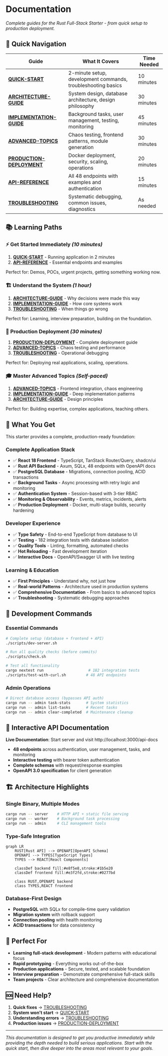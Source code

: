 # Documentation

*Complete guides for the Rust Full-Stack Starter - from quick setup to production deployment.*

## 🚀 Quick Navigation

| Guide | What It Covers | Time Needed |
|-------|---------------|-------------|
| **[QUICK-START](QUICK-START.md)** | 2-minute setup, development commands, troubleshooting basics | 10 minutes |
| **[ARCHITECTURE-GUIDE](ARCHITECTURE-GUIDE.md)** | System design, database architecture, design philosophy | 30 minutes |
| **[IMPLEMENTATION-GUIDE](IMPLEMENTATION-GUIDE.md)** | Background tasks, user management, testing, monitoring | 45 minutes |
| **[ADVANCED-TOPICS](ADVANCED-TOPICS.md)** | Chaos testing, frontend patterns, module generation | 30 minutes |
| **[PRODUCTION-DEPLOYMENT](PRODUCTION-DEPLOYMENT.md)** | Docker deployment, security, scaling, operations | 20 minutes |
| **[API-REFERENCE](API-REFERENCE.md)** | All 48 endpoints with examples and authentication | 15 minutes |
| **[TROUBLESHOOTING](TROUBLESHOOTING.md)** | Systematic debugging, common issues, diagnostics | As needed |

## 📚 Learning Paths

### ⚡ **Get Started Immediately** *(10 minutes)*
1. **[QUICK-START](QUICK-START.md)** - Running application in 2 minutes
2. **[API-REFERENCE](API-REFERENCE.md)** - Essential endpoints and examples

Perfect for: Demos, POCs, urgent projects, getting something working now.

### 🏗️ **Understand the System** *(1 hour)*
1. **[ARCHITECTURE-GUIDE](ARCHITECTURE-GUIDE.md)** - Why decisions were made this way
2. **[IMPLEMENTATION-GUIDE](IMPLEMENTATION-GUIDE.md)** - How core systems work
3. **[TROUBLESHOOTING](TROUBLESHOOTING.md)** - When things go wrong

Perfect for: Learning, interview preparation, building on the foundation.

### 🚀 **Production Deployment** *(30 minutes)*
1. **[PRODUCTION-DEPLOYMENT](PRODUCTION-DEPLOYMENT.md)** - Complete deployment guide
2. **[ADVANCED-TOPICS](ADVANCED-TOPICS.md)** - Chaos testing and performance
3. **[TROUBLESHOOTING](TROUBLESHOOTING.md)** - Operational debugging

Perfect for: Deploying real applications, scaling, operations.

### 🎓 **Master Advanced Topics** *(Self-paced)*
1. **[ADVANCED-TOPICS](ADVANCED-TOPICS.md)** - Frontend integration, chaos engineering
2. **[IMPLEMENTATION-GUIDE](IMPLEMENTATION-GUIDE.md)** - Deep implementation patterns
3. **[ARCHITECTURE-GUIDE](ARCHITECTURE-GUIDE.md)** - Design principles

Perfect for: Building expertise, complex applications, teaching others.

## 🎯 What You Get

This starter provides a complete, production-ready foundation:

### **Complete Application Stack**
- ✅ **React 18 Frontend** - TypeScript, TanStack Router/Query, shadcn/ui
- ✅ **Rust API Backend** - Axum, SQLx, 48 endpoints with OpenAPI docs
- ✅ **PostgreSQL Database** - Migrations, connection pooling, ACID transactions
- ✅ **Background Tasks** - Async processing with retry logic and monitoring
- ✅ **Authentication System** - Session-based with 3-tier RBAC
- ✅ **Monitoring & Observability** - Events, metrics, incidents, alerts
- ✅ **Production Deployment** - Docker, multi-stage builds, security hardening

### **Developer Experience**
- ✅ **Type Safety** - End-to-end TypeScript from database to UI
- ✅ **Testing** - 182 integration tests with database isolation
- ✅ **Quality Tools** - Linting, formatting, automated checks
- ✅ **Hot Reloading** - Fast development iteration
- ✅ **Interactive Docs** - OpenAPI/Swagger UI with live testing

### **Learning & Education**
- ✅ **First Principles** - Understand why, not just how
- ✅ **Real-world Patterns** - Architecture used in production systems
- ✅ **Comprehensive Documentation** - From basics to advanced topics
- ✅ **Troubleshooting** - Systematic debugging approaches

## 🔧 Development Commands

### Essential Commands
```bash
# Complete setup (database + frontend + API)
./scripts/dev-server.sh

# Run all quality checks (before commits)
./scripts/check.sh

# Test all functionality
cargo nextest run                    # 182 integration tests
./scripts/test-with-curl.sh         # 48 API endpoints
```

### Admin Operations
```bash
# Direct database access (bypasses API auth)
cargo run -- admin task-stats       # System statistics  
cargo run -- admin list-tasks       # Recent tasks
cargo run -- admin clear-completed  # Maintenance cleanup
```

## 📖 Interactive API Documentation

**Live Documentation**: Start server and visit http://localhost:3000/api-docs

- **48 endpoints** across authentication, user management, tasks, and monitoring
- **Interactive testing** with bearer token authentication
- **Complete schemas** with request/response examples
- **OpenAPI 3.0 specification** for client generation

## 🏗️ Architecture Highlights

### Single Binary, Multiple Modes
```bash
cargo run -- server    # HTTP API + static file serving
cargo run -- worker    # Background task processing  
cargo run -- admin     # CLI management tools
```

### Type-Safe Integration
```mermaid
graph LR
    RUST[Rust API] --> OPENAPI[OpenAPI Schema]
    OPENAPI --> TYPES[TypeScript Types]
    TYPES --> REACT[React Components]
    
    classDef backend fill:#e8f5e8,stroke:#1b5e20
    classDef frontend fill:#e3f2fd,stroke:#0277bd
    
    class RUST,OPENAPI backend
    class TYPES,REACT frontend
```

### Database-First Design
- **PostgreSQL** with SQLx for compile-time query validation
- **Migration system** with rollback support
- **Connection pooling** with health monitoring
- **ACID transactions** for data consistency

## 🎯 Perfect For

- **Learning full-stack development** - Modern patterns with educational focus
- **Rapid prototyping** - Everything works out-of-the-box
- **Production applications** - Secure, tested, and scalable foundation
- **Interview preparation** - Demonstrate comprehensive full-stack skills
- **Team projects** - Clear architecture and comprehensive documentation

## 🆘 Need Help?

1. **Quick fixes** → [TROUBLESHOOTING](TROUBLESHOOTING.md#quick-fixes)
2. **System won't start** → [QUICK-START](QUICK-START.md#troubleshooting)
3. **Understanding errors** → [TROUBLESHOOTING](TROUBLESHOOTING.md#systematic-debugging)
4. **Production issues** → [PRODUCTION-DEPLOYMENT](PRODUCTION-DEPLOYMENT.md#troubleshooting-production)

---

*This documentation is designed to get you productive immediately while providing the depth needed to build serious applications. Start with the quick start, then dive deeper into the areas most relevant to your goals.*